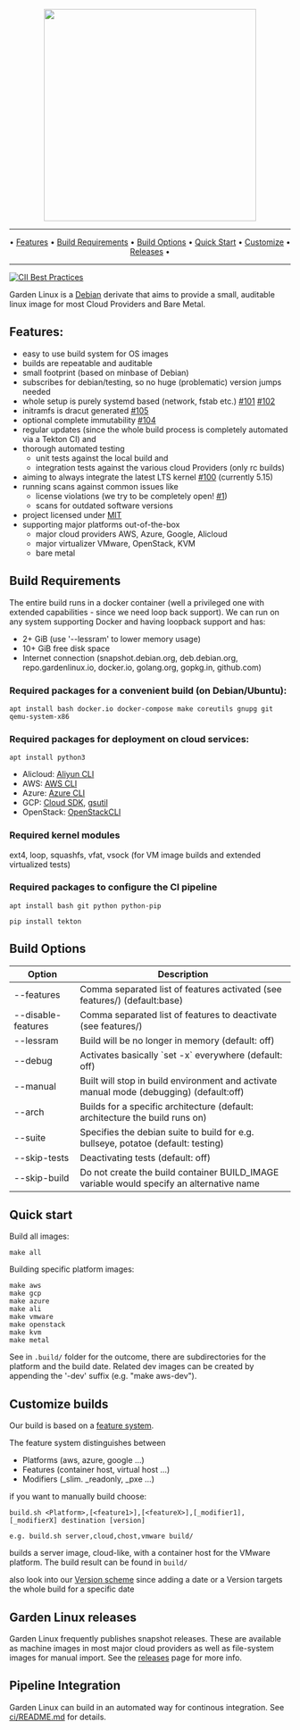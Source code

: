 <p align="center">
 <a href="https://www.gardenlinux.io/">
  <img
     src="https://raw.githubusercontent.com/gardenlinux/gardenlinux/main/logo/gardenlinux-logo-black-text.svg"
     width="380"
  />
 </a>
</p>

<hr />
<p align="center">&bull;
    <a href="#Features">Features</a> &bull;
    <a href="#build-requirements">Build Requirements</a> &bull;
    <a href="#build-options">Build Options</a> &bull;
    <a href="#quick-start">Quick Start</a> &bull;
    <a href="#customize-builds">Customize</a> &bull;
    <a href="#garden-linux-releases">Releases</a> &bull;
</p>
<hr />

[![CII Best Practices](https://bestpractices.coreinfrastructure.org/projects/3925/badge)](https://bestpractices.coreinfrastructure.org/projects/3925)

Garden Linux is a [Debian](https://debian.org) derivate that aims to provide a small, auditable linux image for most Cloud Providers and Bare Metal.

## Features:
- easy to use build system for OS images
- builds are repeatable and auditable
- small footprint (based on minbase of Debian)
- subscribes for debian/testing, so no huge (problematic) version jumps needed
- whole setup is purely systemd based (network, fstab etc.) [#101](https://github.com/gardenlinux/gardenlinux/issues/101) [#102](https://github.com/gardenlinux/gardenlinux/issues/102)
- initramfs is dracut generated [#105](https://github.com/gardenlinux/gardenlinux/issues/105)
- optional complete immutability [#104](https://github.com/gardenlinux/gardenlinux/issues/105)
- regular updates (since the whole build process is completely automated via a Tekton CI) and
- thorough automated testing
  - unit tests against the local build and
  - integration tests against the various cloud Providers (only rc builds)
- aiming to always integrate the latest LTS kernel [#100](https://github.com/gardenlinux/gardenlinux/issues/100) (currently 5.15)
- running scans against common issues like
  - license violations (we try to be completely open! [#1](https://github.com/gardenlinux/gardenlinux/issues/1))
  - scans for outdated software versions
- project licensed under [MIT](https://github.com/gardenlinux/gardenlinux/blob/master/LICENSE)
- supporting major platforms out-of-the-box
  - major cloud providers AWS, Azure, Google, Alicloud
  - major virtualizer VMware, OpenStack, KVM
  - bare metal

## Build Requirements

The entire build runs in a docker container (well a privileged one with extended capabilities - since we need loop back support).
We can run on any system supporting Docker and having loopback support and has:

- 2+ GiB (use '--lessram' to lower memory usage)
- 10+ GiB free disk space
- Internet connection (snapshot.debian.org, deb.debian.org, repo.gardenlinux.io, docker.io, golang.org, gopkg.in, github.com)

### Required packages for a convenient build (on Debian/Ubuntu):

`apt install bash docker.io docker-compose make coreutils gnupg git qemu-system-x86`

### Required packages for deployment on cloud services:

`apt install python3`

- Alicloud: [Aliyun CLI](https://github.com/aliyun/aliyun-cli)
- AWS: [AWS CLI](https://docs.aws.amazon.com/cli/latest/userguide/install-cliv2.html)
- Azure: [Azure CLI](https://docs.microsoft.com/de-de/cli/azure/install-azure-cli-apt)
- GCP: [Cloud SDK](https://cloud.google.com/sdk/docs/quickstart?utm_source=youtube&utm_medium=Unpaidsocial&utm_campaign=car-20200311-Quickstart-Mac#linux), [gsutil](https://cloud.google.com/storage/docs/gsutil_install?hl=de#install)
- OpenStack: [OpenStackCLI](https://github.com/openstack/python-openstackclient)

### Required kernel modules

ext4, loop, squashfs, vfat, vsock (for VM image builds and extended virtualized tests)

### Required packages to configure the CI pipeline

`apt install bash git python python-pip`

`pip install tekton`

## Build Options

| Option | Description  |
|---|---|
| --features  | Comma separated list of features activated (see features/) (default:base) |
| --disable-features | Comma separated list of features to deactivate (see features/) |
| --lessram | Build will be no longer in memory (default: off) |
| --debug | Activates basically \`set -x\` everywhere (default: off) |
| --manual | Built will stop in build environment and activate manual mode (debugging) (default:off) |
| --arch | Builds for a specific architecture (default: architecture the build runs on) |
| --suite | Specifies the debian suite to build for e.g. bullseye, potatoe (default: testing) |
| --skip-tests | Deactivating tests (default: off) |
| --skip-build | Do not create the build container BUILD_IMAGE variable would specify an alternative name |

## Quick start

Build all images:

    make all

Building specific platform images:

    make aws
    make gcp
    make azure
    make ali
    make vmware
    make openstack
    make kvm
    make metal

See in `.build/` folder for the outcome, there are subdirectories for the platform and the build date.
Related dev images can be created by appending the '-dev' suffix (e.g. "make aws-dev").


## Customize builds

Our build is based on a [feature system](features/README.md).

The feature system distinguishes between
- Platforms (aws, azure, google ...)
- Features (container host, virtual host ...)
- Modifiers (_slim. _readonly, _pxe ...)

if you want to manually build choose:

    build.sh <Platform>,[<feature1>],[<featureX>],[_modifier1],[_modifierX] destination [version]

    e.g. build.sh server,cloud,chost,vmware build/

builds a server image, cloud-like, with a container host for the VMware platform. The build result can be found in `build/`

also look into our [Version scheme](VERSION.md) since adding a date or a Version targets the whole build for a specific date


## Garden Linux releases

Garden Linux frequently publishes snapshot releases. These are available as machine images in most major cloud providers as well as
file-system images for manual import. See the [releases](docs/releases.md) page for more info.

## Pipeline Integration
Garden Linux can build in an automated way for continous integration. See [ci/README.md](ci/README.md) for details.
